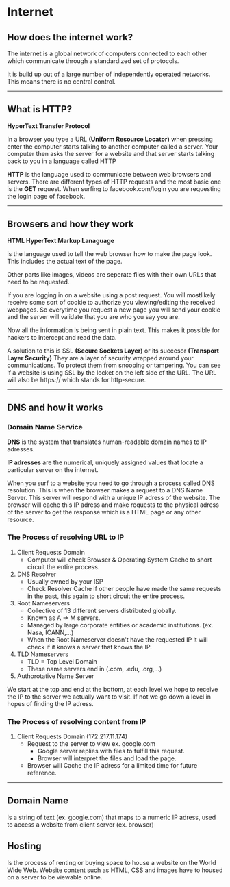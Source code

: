 # Internet

## How does the internet work?
The internet is a global network of computers connected to each other which communicate through a standardized set of protocols.

It is build up out of a large number of independently operated networks. This means there is no central control.

---
## What is HTTP?

**HyperText Transfer Protocol** 

In a browser you type a URL **(Uniform Resource Locator)** when pressing enter the computer starts talking to another computer called a server. Your computer then asks the server for a website and that server starts talking back to you in a language called HTTP 

**HTTP** is the language used to communicate between web browsers and servers. There are different types of HTTP requests and the most basic one is the **GET** request. When surfing to facebook.com/login you are requesting the login page of facebook.

---
## Browsers and how they work
**HTML HyperText Markup Lanaguage** 

is the language used to tell the web browser how to make the page look. This includes the actual text of the page.

Other parts like images, videos are seperate files with their own URLs that need to be requested.

If you are logging in on a website using a post request. You will mostlikely receive some sort of cookie to authorize you viewing/editing the received webpages. So everytime you request a new page you will send your cookie and the server will validate that you are who you say you are.

Now all the information is being sent in plain text. This makes it possible for hackers to intercept and read the data.

A solution to this is SSL **(Secure Sockets Layer)** or its succesor **(Transport Layer Security)** They are a layer of security wrapped around your communications. To protect them from snooping or tampering. You can see if a website is using SSL by the locket on the left side of the URL. The URL will also be https:// which stands for http-secure.

---
## DNS and how it works

### Domain Name Service

**DNS** is the system that translates human-readable domain names to IP adresses.

**IP adresses** are the numerical, uniquely assigned values that locate a particular server on the internet.

When you surf to a website you need to go through a process called DNS resolution. This is when the browser makes a request to a DNS Name Server. This server will respond with a unique IP adress of the website. The browser will cache this IP adress and make requests to the physical adress of the server to get the response which is a HTML page or any other resource.


### The Process of resolving URL to IP
1. Client Requests Domain
    - Computer will check Browser & Operating System Cache to short circuit the entire process.
1. DNS Resolver
    - Usually owned by your ISP
    - Check Resolver Cache if other people have made the same requests in the past, this again to short circuit the entire process.
1. Root Nameservers
    - Collective of 13 different servers distributed globally. 
    - Known as A -> M servers.
    - Managed by large corporate entities or academic institutions. (ex. Nasa, ICANN,...)
    - When the Root Nameserver doesn't have the requested IP it will check if it knows a server that knows the IP.
1. TLD Nameservers
    - TLD = Top Level Domain
    - These name servers end in (.com, .edu, .org,...)
1. Authorotative Name Server

We start at the top and end at the bottom, at each level we hope to receive the IP to the server we actually want to visit. If not we go down a level in hopes of finding the IP adress.

### The Process of resolving content from IP
1. Client Requests Domain (172.217.11.174)
    - Request to the server to view ex. google.com
      - Google server replies with files to fulfill this request.
      - Browser will interpret the files and load the page.
    - Browser will Cache the IP adress for a limited time for future reference.

---

## Domain Name

Is a string of text (ex. google.com) that maps to a numeric IP adress, used to access a website from client server (ex. browser)

## Hosting
Is the process of renting or buying space to house a website on the World Wide Web. Website content such as HTML, CSS and images have to housed on a server to be viewable online.
